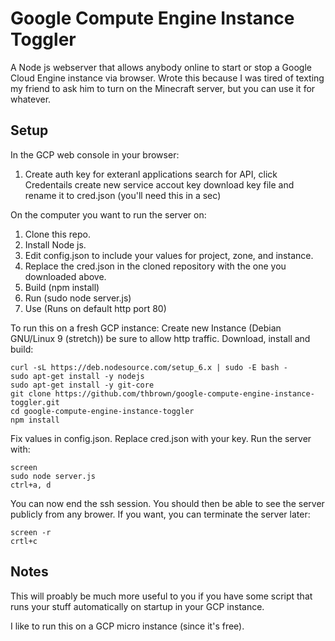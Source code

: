 # Google Compute Engine Instance Toggler

A Node js webserver that allows anybody online to start or stop a Google Cloud Engine instance via browser.
Wrote this because I was tired of texting my friend to ask him to turn on the Minecraft server, but you can use it for whatever.

## Setup

In the GCP web console in your browser:
1) Create auth key for exteranl applications
search for API, click Credentails
create new service accout key
download key file and rename it to cred.json (you'll need this in a sec)

On the computer you want to run the server on:
1) Clone this repo.
2) Install Node js.
3) Edit config.json to include your values for project, zone, and instance.
4) Replace the cred.json in the cloned repository with the one you downloaded above.
5) Build (npm install)
6) Run (sudo node server.js)
7) Use (Runs on default http port 80)

To run this on a fresh GCP instance:
Create new Instance (Debian GNU/Linux 9 (stretch)) be sure to allow http traffic.
Download, install and build:
```
curl -sL https://deb.nodesource.com/setup_6.x | sudo -E bash -
sudo apt-get install -y nodejs
sudo apt-get install -y git-core
git clone https://github.com/thbrown/google-compute-engine-instance-toggler.git
cd google-compute-engine-instance-toggler
npm install
```
Fix values in config.json. 
Replace cred.json with your key.
Run the server with:
```
screen
sudo node server.js
ctrl+a, d
```
You can now end the ssh session. You should then be able to see the server publicly from any brower.
If you want, you can terminate the server later:
```
screen -r
crtl+c
```

## Notes
This will proably be much more useful to you if you have some script that runs your stuff automatically on startup in your GCP instance.

I like to run this on a GCP micro instance (since it's free).
